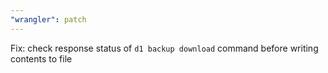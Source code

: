 ```yaml
---
"wrangler": patch
---
```


Fix: check response status of `d1 backup download` command before writing contents to file
